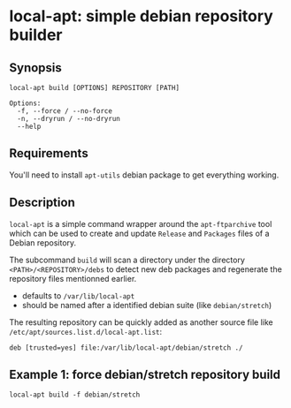# local-apt: simple debian repository builder

## Synopsis

```
local-apt build [OPTIONS] REPOSITORY [PATH]

Options:
  -f, --force / --no-force
  -n, --dryrun / --no-dryrun
  --help
```

## Requirements

You'll need to install `apt-utils` debian package to get everything working.

## Description

`local-apt` is a simple command wrapper around the `apt-ftparchive` tool which can
be used to create and update `Release` and `Packages` files of a Debian
repository.

The subcommand `build` will scan a directory under the directory
`<PATH>/<REPOSITORY>/debs` to detect new deb packages and regenerate the
repository files mentionned earlier.

- <PATH> defaults to `/var/lib/local-apt`
- <REPOSITORY> should be named after a identified debian suite (like `debian/stretch`)

The resulting repository can be quickly added as another source file like `/etc/apt/sources.list.d/local-apt.list`:

```
deb [trusted=yes] file:/var/lib/local-apt/debian/stretch ./
```

## Example 1: force debian/stretch repository build

```
local-apt build -f debian/stretch
```
